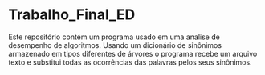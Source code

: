 # Trabalho_Final_ED
Este repositório contém um programa usado em uma analise de desempenho de algoritmos.
Usando um dicionário de sinônimos armazenado em tipos diferentes de árvores o programa recebe um arquivo texto e substitui todas as ocorrências das palavras pelos seus sinônimos.
